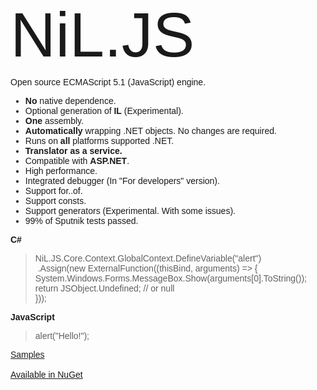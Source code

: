 <html>
<head>
    <title></title>
    <link href='http://fonts.googleapis.com/css?family=Duru+Sans' rel='stylesheet' type='text/css'>
</head>
<body style="font-family: 'Duru Sans', sans-serif;">
    <div style="font-weight: 500; font-size: 100px; position: relative; top: -10px;">NiL.JS</div>
    Open source ECMAScript 5.1 (JavaScript) engine.
    <ul>
        <li><span style="font-weight:bold">No</span> native dependence.</li>
        <li>Optional generation of <span style="font-weight:bold">IL</span> (Experimental).</li>
        <li><span style="font-weight:bold">One</span> assembly.</li>
        <li><span style="font-weight:bold">Automatically</span> wrapping .NET objects. No changes are required.</li>
        <li>Runs on <span style="font-weight:bold">all</span> platforms supported .NET.</li>
        <li><span style="font-weight:bold">Translator as a service.</span></li>
        <li>Compatible with <span style="font-weight:bold">ASP.NET</span>.</li>
        <li>High performance.</li>
        <li>Integrated debugger (In "For developers" version).</li>
        <li>Support for..of.</li>
        <li>Support consts.</li>
        <li>Support generators (Experimental. With some issues).</li>
        <li>99% of Sputnik tests passed.</li>
    </ul>
    <p><strong>C#</strong></p>
    <blockquote>
NiL.JS.Core.Context.GlobalContext.DefineVariable("alert")
<br/>&nbsp;.Assign(new ExternalFunction((thisBind, arguments) =&gt; {
System.Windows.Forms.MessageBox.Show(arguments[0].ToString());<br/>
return JSObject.Undefined; // or null<br/>
}));<br/>
</blockquote>
    <p><strong>JavaScript</strong></p>
    <blockquote>
<p>alert("Hello!");</p>
</blockquote>
    <a href="https://github.com/nilproject/NiL.JS/wiki/Samples">Samples</a>
    <br/><br/>
    <a href="https://www.nuget.org/packages/NiL.JS">Available in NuGet</a>
</body>
</html>
